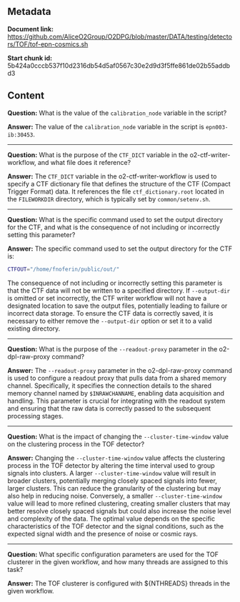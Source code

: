 ## Metadata

**Document link:** https://github.com/AliceO2Group/O2DPG/blob/master/DATA/testing/detectors/TOF/tof-epn-cosmics.sh

**Start chunk id:** 5b424a0cccb537f10d2316db54d5af0567c30e2d9d3f5ffe861de02b55addbd3

## Content

**Question:** What is the value of the `calibration_node` variable in the script?

**Answer:** The value of the `calibration_node` variable in the script is `epn003-ib:30453`.

---

**Question:** What is the purpose of the `CTF_DICT` variable in the o2-ctf-writer-workflow, and what file does it reference?

**Answer:** The `CTF_DICT` variable in the o2-ctf-writer-workflow is used to specify a CTF dictionary file that defines the structure of the CTF (Compact Trigger Format) data. It references the file `ctf_dictionary.root` located in the `FILEWORKDIR` directory, which is typically set by `common/setenv.sh`.

---

**Question:** What is the specific command used to set the output directory for the CTF, and what is the consequence of not including or incorrectly setting this parameter?

**Answer:** The specific command used to set the output directory for the CTF is:

```bash
CTFOUT="/home/fnoferin/public/out/"
```

The consequence of not including or incorrectly setting this parameter is that the CTF data will not be written to a specified directory. If `--output-dir` is omitted or set incorrectly, the CTF writer workflow will not have a designated location to save the output files, potentially leading to failure or incorrect data storage. To ensure the CTF data is correctly saved, it is necessary to either remove the `--output-dir` option or set it to a valid existing directory.

---

**Question:** What is the purpose of the `--readout-proxy` parameter in the o2-dpl-raw-proxy command?

**Answer:** The `--readout-proxy` parameter in the o2-dpl-raw-proxy command is used to configure a readout proxy that pulls data from a shared memory channel. Specifically, it specifies the connection details to the shared memory channel named by `$INRAWCHANNAME`, enabling data acquisition and handling. This parameter is crucial for integrating with the readout system and ensuring that the raw data is correctly passed to the subsequent processing stages.

---

**Question:** What is the impact of changing the `--cluster-time-window` value on the clustering process in the TOF detector?

**Answer:** Changing the `--cluster-time-window` value affects the clustering process in the TOF detector by altering the time interval used to group signals into clusters. A larger `--cluster-time-window` value will result in broader clusters, potentially merging closely spaced signals into fewer, larger clusters. This can reduce the granularity of the clustering but may also help in reducing noise. Conversely, a smaller `--cluster-time-window` value will lead to more refined clustering, creating smaller clusters that may better resolve closely spaced signals but could also increase the noise level and complexity of the data. The optimal value depends on the specific characteristics of the TOF detector and the signal conditions, such as the expected signal width and the presence of noise or cosmic rays.

---

**Question:** What specific configuration parameters are used for the TOF clusterer in the given workflow, and how many threads are assigned to this task?

**Answer:** The TOF clusterer is configured with ${NTHREADS} threads in the given workflow.